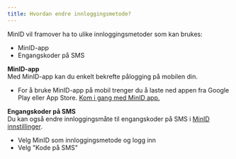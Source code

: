 ```yaml
---
title: Hvordan endre innloggingsmetode?
---
```


MinID vil framover ha to ulike innloggingsmetoder som kan brukes:
- MinID-app
- Engangskoder på SMS  

**MinID-app**   
Med MinID-app kan du enkelt bekrefte pålogging på mobilen din.
- For å bruke MinID-app på mobil trenger du å laste ned appen fra Google Play eller App Store. [Kom i gang med MinID app.](https://minid.no/kom-i-gang/minid-paa-mobil/)

**Engangskoder på SMS**   
Du kan også endre innloggingsmåte til engangskoder på SMS i [MinID innstillinger](https://brukerprofil.difi.no/minprofil/minid/).
- Velg MinID som innloggingsmetode og logg inn
- Velg "Kode på SMS"



